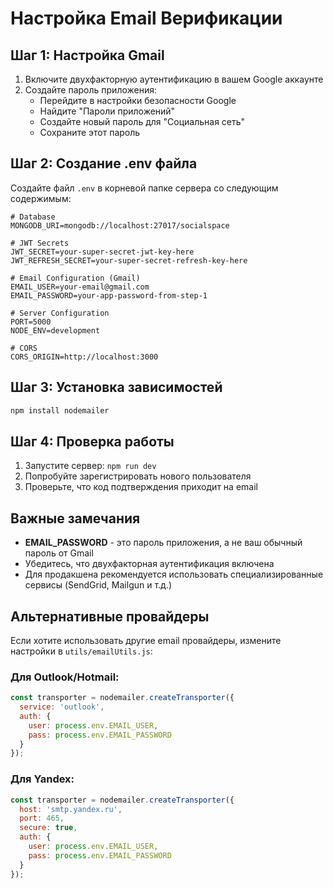 # Настройка Email Верификации

## Шаг 1: Настройка Gmail

1. Включите двухфакторную аутентификацию в вашем Google аккаунте
2. Создайте пароль приложения:
   - Перейдите в настройки безопасности Google
   - Найдите "Пароли приложений"
   - Создайте новый пароль для "Социальная сеть"
   - Сохраните этот пароль

## Шаг 2: Создание .env файла

Создайте файл `.env` в корневой папке сервера со следующим содержимым:

```env
# Database
MONGODB_URI=mongodb://localhost:27017/socialspace

# JWT Secrets
JWT_SECRET=your-super-secret-jwt-key-here
JWT_REFRESH_SECRET=your-super-secret-refresh-key-here

# Email Configuration (Gmail)
EMAIL_USER=your-email@gmail.com
EMAIL_PASSWORD=your-app-password-from-step-1

# Server Configuration
PORT=5000
NODE_ENV=development

# CORS
CORS_ORIGIN=http://localhost:3000
```

## Шаг 3: Установка зависимостей

```bash
npm install nodemailer
```

## Шаг 4: Проверка работы

1. Запустите сервер: `npm run dev`
2. Попробуйте зарегистрировать нового пользователя
3. Проверьте, что код подтверждения приходит на email

## Важные замечания

- **EMAIL_PASSWORD** - это пароль приложения, а не ваш обычный пароль от Gmail
- Убедитесь, что двухфакторная аутентификация включена
- Для продакшена рекомендуется использовать специализированные сервисы (SendGrid, Mailgun и т.д.)

## Альтернативные провайдеры

Если хотите использовать другие email провайдеры, измените настройки в `utils/emailUtils.js`:

### Для Outlook/Hotmail:
```javascript
const transporter = nodemailer.createTransporter({
  service: 'outlook',
  auth: {
    user: process.env.EMAIL_USER,
    pass: process.env.EMAIL_PASSWORD
  }
});
```

### Для Yandex:
```javascript
const transporter = nodemailer.createTransporter({
  host: 'smtp.yandex.ru',
  port: 465,
  secure: true,
  auth: {
    user: process.env.EMAIL_USER,
    pass: process.env.EMAIL_PASSWORD
  }
});
```
